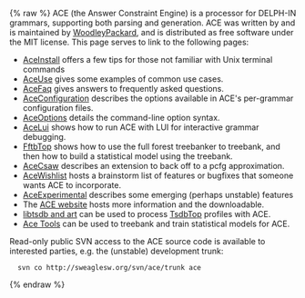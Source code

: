 {% raw %}
ACE (the Answer Constraint Engine) is a processor for DELPH-IN grammars,
supporting both parsing and generation. ACE was written by and is
maintained by [WoodleyPackard](/WoodleyPackard), and is distributed as
free software under the MIT license. This page serves to link to the
following pages:

- [AceInstall](https://blog.inductorsoftware.com/docsproto/tools/AceInstall) offers a few tips for those not familiar
with Unix terminal commands
- [AceUse](https://blog.inductorsoftware.com/docsproto/tools/AceUse) gives some examples of common use cases.
- [AceFaq](https://blog.inductorsoftware.com/docsproto/tools/AceFaq) gives answers to frequently asked questions.
- [AceConfiguration](https://blog.inductorsoftware.com/docsproto/tools/AceConfiguration) describes the options available
in ACE's per-grammar configuration files.
- [AceOptions](https://blog.inductorsoftware.com/docsproto/tools/AceOptions) details the command-line option syntax.
- [AceLui](https://blog.inductorsoftware.com/docsproto/tools/AceLui) shows how to run ACE with LUI for interactive
grammar debugging.
- [FftbTop](https://blog.inductorsoftware.com/docsproto/tools/FftbTop) shows how to use the full forest treebanker
to treebank, and then how to build a statistical model using the
treebank.
- [AceCsaw](https://blog.inductorsoftware.com/docsproto/tools/AceCsaw) describes an extension to back off to a pcfg
approximation.
- [AceWishlist](https://blog.inductorsoftware.com/docsproto/tools/AceWishlist) hosts a brainstorm list of features or
bugfixes that someone wants ACE to incorporate.
- [AceExperimental](https://blog.inductorsoftware.com/docsproto/tools/AceExperimental) describes some emerging (perhaps
unstable) features
- The [ACE website](http://sweaglesw.org/linguistics/ace/) hosts more
information and the downloadable.
- [libtsdb and art](http://sweaglesw.org/linguistics/libtsdb/) can be
used to process [TsdbTop](https://blog.inductorsoftware.com/docsproto/tools/TsdbTop) profiles with ACE.
- [Ace Tools](http://sweaglesw.org/linguistics/acetools/) can be
used to treebank and train statistical models for ACE.

Read-only public SVN access to the ACE source code is available to
interested parties, e.g. the (unstable) development trunk:

      svn co http://sweaglesw.org/svn/ace/trunk ace
<update date omitted for speed>{% endraw %}
